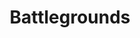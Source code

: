 ---
title: Battlegrounds
crosslinks:
- PUBATTLEGROUNDS
- Pay_Respects
- ultrawidemasterrace
- PUBG
- graphic_design
- pcmasterrace
- Twitch
- dayz
- LivestreamFail
- CrusaderKings
- eGPU
- VideoEditing
- SuggestALaptop
- gaming
- steelseries
- playark
---